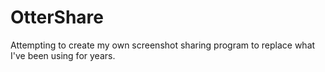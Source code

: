 # OtterShare
Attempting to create my own screenshot sharing program to replace what I've been using for years.
